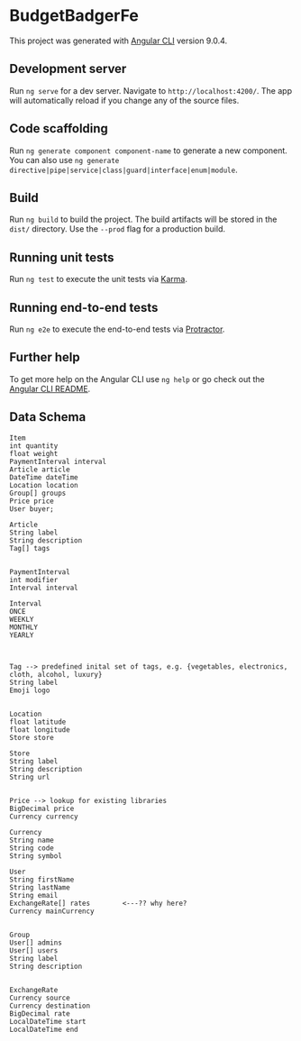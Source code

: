 # BudgetBadgerFe

This project was generated with [Angular CLI](https://github.com/angular/angular-cli) version 9.0.4.

## Development server

Run `ng serve` for a dev server. Navigate to `http://localhost:4200/`. The app will automatically reload if you change any of the source files.

## Code scaffolding

Run `ng generate component component-name` to generate a new component. You can also use `ng generate directive|pipe|service|class|guard|interface|enum|module`.

## Build

Run `ng build` to build the project. The build artifacts will be stored in the `dist/` directory. Use the `--prod` flag for a production build.

## Running unit tests

Run `ng test` to execute the unit tests via [Karma](https://karma-runner.github.io).

## Running end-to-end tests

Run `ng e2e` to execute the end-to-end tests via [Protractor](http://www.protractortest.org/).

## Further help

To get more help on the Angular CLI use `ng help` or go check out the [Angular CLI README](https://github.com/angular/angular-cli/blob/master/README.md).


## Data Schema

```
Item
int quantity
float weight
PaymentInterval interval
Article article
DateTime dateTime
Location location
Group[] groups
Price price
User buyer;

Article
String label
String description
Tag[] tags


PaymentInterval
int modifier
Interval interval

Interval
ONCE
WEEKLY
MONTHLY
YEARLY



Tag --> predefined inital set of tags, e.g. {vegetables, electronics, cloth, alcohol, luxury}
String label
Emoji logo


Location
float latitude
float longitude
Store store

Store
String label
String description
String url


Price --> lookup for existing libraries
BigDecimal price
Currency currency

Currency
String name
String code
String symbol

User
String firstName
String lastName
String email
ExchangeRate[] rates        <---?? why here?
Currency mainCurrency


Group
User[] admins
User[] users
String label
String description


ExchangeRate
Currency source
Currency destination
BigDecimal rate
LocalDateTime start
LocalDateTime end
```